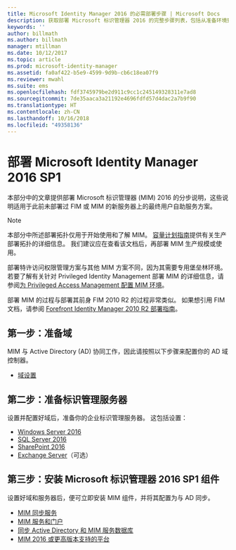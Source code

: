 ```yaml
---
title: Microsoft Identity Manager 2016 的必需部署步骤 | Microsoft Docs
description: 获取部署 Microsoft 标识管理器 2016 的完整步骤列表，包括从准备环境到配置门户的全部步骤。
keywords: ''
author: billmath
ms.author: billmath
manager: mtillman
ms.date: 10/12/2017
ms.topic: article
ms.prod: microsoft-identity-manager
ms.assetid: fa0af422-b5e9-4599-9d9b-cb6c18ea07f9
ms.reviewer: mwahl
ms.suite: ems
ms.openlocfilehash: fdf3745979be2d911c9cc1c245149328311e7ad8
ms.sourcegitcommit: 7de35aaca3a21192e4696fdfd57d4dac2a7b9f90
ms.translationtype: HT
ms.contentlocale: zh-CN
ms.lasthandoff: 10/16/2018
ms.locfileid: "49358136"
---
```

# <a name="deploy-microsoft-identity-manager-2016-sp1"></a>部署 Microsoft Identity Manager 2016 SP1
本部分中的文章提供部署 Microsoft 标识管理器 (MIM) 2016 的分步说明，这些说明适用于此前未部署过 FIM 或 MIM 的新服务器上的最终用户自助服务方案。

> [!NOTE]
> 本部分中所述部署拓扑仅用于开始使用和了解 MIM。  [容量计划指南](capacity-planning-guide.md)提供有关生产部署拓扑的详细信息。  我们建议应在查看该文档后，再部署 MIM 生产规模或使用。

部署特许访问权限管理方案与其他 MIM 方案不同，因为其需要专用堡垒林环境。  若要了解有关针对 Privileged Identity Management 部署 MIM 的详细信息，请参阅[为 Privileged Access Management 配置 MIM 环境](./pam/configuring-mim-environment-for-pam.md)。

部署 MIM 的过程与部署其前身 FIM 2010 R2 的过程非常类似。 如果想引用 FIM 文档，请参阅 [Forefront Identity Manager 2010 R2 部署指南](https://technet.microsoft.com/library/jj134310)。

## <a name="first-prepare-a-domain"></a>第一步：准备域
MIM 与 Active Directory (AD) 协同工作，因此请按照以下步骤来配置你的 AD 域控制器。
- [域设置](preparing-domain.md)

## <a name="next-prepare-an-identity-management-servers"></a>第二步：准备标识管理服务器
设置并配置好域后，准备你的企业标识管理服务器。 这包括设置：
- [Windows Server 2016](prepare-server-ws2016.md)
- [SQL Server 2016](prepare-server-sql2016.md)
- [SharePoint 2016](prepare-server-sharepoint.md)
- [Exchange Server](prepare-server-exchange.md)（可选）

## <a name="finally-install-microsoft-identity-manager-2016-sp1-components"></a>第三步：安装 Microsoft 标识管理器 2016 SP1 组件
设置好域和服务器后，便可立即安装 MIM 组件，并将其配置为与 AD 同步。
- [MIM 同步服务](install-mim-sync.md)
- [MIM 服务和门户](install-mim-service-portal.md)
- [同步 Active Directory 和 MIM 服务数据库](install-mim-sync-ad-service.md)
- [MIM 2016 或更高版本支持的平台](microsoft-identity-manager-2016-supported-platforms.md)
